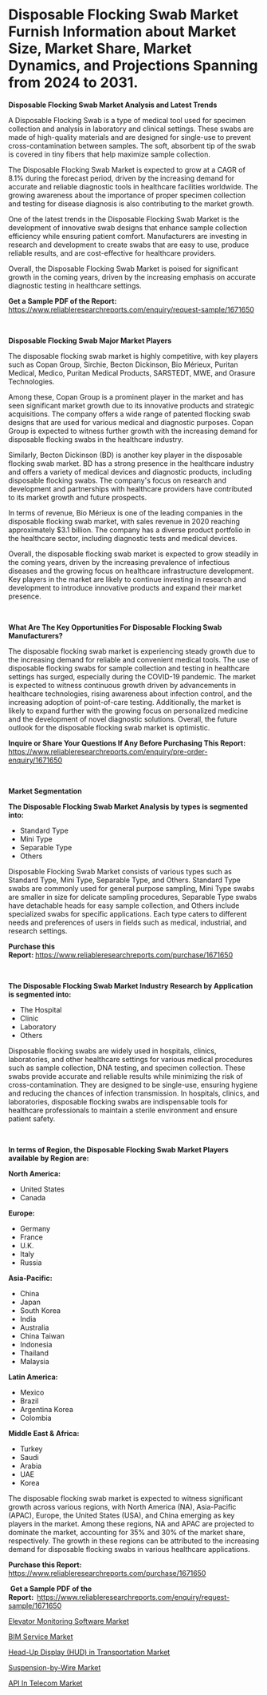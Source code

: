 <p><h1>Disposable Flocking Swab Market Furnish Information about Market Size, Market Share, Market Dynamics, and Projections Spanning from 2024 to 2031.</h1></p><p><strong>Disposable Flocking Swab Market Analysis and Latest Trends</strong></p>
<p><p>A Disposable Flocking Swab is a type of medical tool used for specimen collection and analysis in laboratory and clinical settings. These swabs are made of high-quality materials and are designed for single-use to prevent cross-contamination between samples. The soft, absorbent tip of the swab is covered in tiny fibers that help maximize sample collection.</p><p>The Disposable Flocking Swab Market is expected to grow at a CAGR of 8.1% during the forecast period, driven by the increasing demand for accurate and reliable diagnostic tools in healthcare facilities worldwide. The growing awareness about the importance of proper specimen collection and testing for disease diagnosis is also contributing to the market growth.</p><p>One of the latest trends in the Disposable Flocking Swab Market is the development of innovative swab designs that enhance sample collection efficiency while ensuring patient comfort. Manufacturers are investing in research and development to create swabs that are easy to use, produce reliable results, and are cost-effective for healthcare providers.</p><p>Overall, the Disposable Flocking Swab Market is poised for significant growth in the coming years, driven by the increasing emphasis on accurate diagnostic testing in healthcare settings.</p></p>
<p><strong>Get a Sample PDF of the Report:&nbsp;</strong> <a href="https://www.reliableresearchreports.com/enquiry/request-sample/1671650">https://www.reliableresearchreports.com/enquiry/request-sample/1671650</a></p>
<p>&nbsp;</p>
<p><strong>Disposable Flocking Swab Major Market Players</strong></p>
<p><p>The disposable flocking swab market is highly competitive, with key players such as Copan Group, Sirchie, Becton Dickinson, Bio Mérieux, Puritan Medical, Medico, Puritan Medical Products, SARSTEDT, MWE, and Orasure Technologies. </p><p>Among these, Copan Group is a prominent player in the market and has seen significant market growth due to its innovative products and strategic acquisitions. The company offers a wide range of patented flocking swab designs that are used for various medical and diagnostic purposes. Copan Group is expected to witness further growth with the increasing demand for disposable flocking swabs in the healthcare industry.</p><p>Similarly, Becton Dickinson (BD) is another key player in the disposable flocking swab market. BD has a strong presence in the healthcare industry and offers a variety of medical devices and diagnostic products, including disposable flocking swabs. The company's focus on research and development and partnerships with healthcare providers have contributed to its market growth and future prospects.</p><p>In terms of revenue, Bio Mérieux is one of the leading companies in the disposable flocking swab market, with sales revenue in 2020 reaching approximately $3.1 billion. The company has a diverse product portfolio in the healthcare sector, including diagnostic tests and medical devices.</p><p>Overall, the disposable flocking swab market is expected to grow steadily in the coming years, driven by the increasing prevalence of infectious diseases and the growing focus on healthcare infrastructure development. Key players in the market are likely to continue investing in research and development to introduce innovative products and expand their market presence.</p></p>
<p>&nbsp;</p>
<p><strong>What Are The Key Opportunities For Disposable Flocking Swab Manufacturers?</strong></p>
<p><p>The disposable flocking swab market is experiencing steady growth due to the increasing demand for reliable and convenient medical tools. The use of disposable flocking swabs for sample collection and testing in healthcare settings has surged, especially during the COVID-19 pandemic. The market is expected to witness continuous growth driven by advancements in healthcare technologies, rising awareness about infection control, and the increasing adoption of point-of-care testing. Additionally, the market is likely to expand further with the growing focus on personalized medicine and the development of novel diagnostic solutions. Overall, the future outlook for the disposable flocking swab market is optimistic.</p></p>
<p><strong>Inquire or Share Your Questions If Any Before Purchasing This Report:</strong> <a href="https://www.reliableresearchreports.com/enquiry/pre-order-enquiry/1671650">https://www.reliableresearchreports.com/enquiry/pre-order-enquiry/1671650</a></p>
<p>&nbsp;</p>
<p><strong>Market Segmentation</strong></p>
<p><strong>The Disposable Flocking Swab Market Analysis by types is segmented into:</strong></p>
<p><ul><li>Standard Type</li><li>Mini Type</li><li>Separable Type</li><li>Others</li></ul></p>
<p><p>Disposable Flocking Swab Market consists of various types such as Standard Type, Mini Type, Separable Type, and Others. Standard Type swabs are commonly used for general purpose sampling, Mini Type swabs are smaller in size for delicate sampling procedures, Separable Type swabs have detachable heads for easy sample collection, and Others include specialized swabs for specific applications. Each type caters to different needs and preferences of users in fields such as medical, industrial, and research settings.</p></p>
<p><strong>Purchase this Report:&nbsp;</strong><a href="https://www.reliableresearchreports.com/purchase/1671650">https://www.reliableresearchreports.com/purchase/1671650</a></p>
<p>&nbsp;</p>
<p><strong>The Disposable Flocking Swab Market Industry Research by Application is segmented into:</strong></p>
<p><ul><li>The Hospital</li><li>Clinic</li><li>Laboratory</li><li>Others</li></ul></p>
<p><p>Disposable flocking swabs are widely used in hospitals, clinics, laboratories, and other healthcare settings for various medical procedures such as sample collection, DNA testing, and specimen collection. These swabs provide accurate and reliable results while minimizing the risk of cross-contamination. They are designed to be single-use, ensuring hygiene and reducing the chances of infection transmission. In hospitals, clinics, and laboratories, disposable flocking swabs are indispensable tools for healthcare professionals to maintain a sterile environment and ensure patient safety.</p></p>
<p>&nbsp;</p>
<p><strong>In terms of Region, the Disposable Flocking Swab Market Players available by Region are:</strong></p>
<p>
    <p> <strong> North America: </strong>
        <ul>
            <li>United States</li>
            <li>Canada</li>
        </ul>
        </p> 
    <p> <strong> Europe: </strong>
        <ul>
            <li>Germany</li>
            <li>France</li>
            <li>U.K.</li>
            <li>Italy</li>
            <li>Russia</li>
        </ul>
        </p> 
    <p> <strong> Asia-Pacific: </strong>
        <ul>
            <li>China</li>
            <li>Japan</li>
            <li>South Korea</li>
            <li>India</li>
            <li>Australia</li>
            <li>China Taiwan</li>
            <li>Indonesia</li>
            <li>Thailand</li>
            <li>Malaysia</li>
        </ul>
        </p> 
    <p> <strong> Latin America: </strong>
        <ul>
            <li>Mexico</li>
            <li>Brazil</li>
            <li>Argentina Korea</li>
            <li>Colombia</li>
        </ul>
        </p> 
    <p> <strong> Middle East & Africa: </strong>
        <ul>
            <li>Turkey</li>
            <li>Saudi</li>
            <li>Arabia</li>
            <li>UAE</li>
            <li>Korea</li>
        </ul>
    </p>
    </p>
<p><p>The disposable flocking swab market is expected to witness significant growth across various regions, with North America (NA), Asia-Pacific (APAC), Europe, the United States (USA), and China emerging as key players in the market. Among these regions, NA and APAC are projected to dominate the market, accounting for 35% and 30% of the market share, respectively. The growth in these regions can be attributed to the increasing demand for disposable flocking swabs in various healthcare applications.</p></p>
<p><strong>Purchase this Report: </strong><a href="https://www.reliableresearchreports.com/purchase/1671650">https://www.reliableresearchreports.com/purchase/1671650</a></p>
<p>&nbsp;<strong>Get a Sample PDF of the Report:&nbsp;&nbsp;</strong><a href="https://www.reliableresearchreports.com/enquiry/request-sample/1671650">https://www.reliableresearchreports.com/enquiry/request-sample/1671650</a></p>
<p><strong></strong></p>
<p><p><a href="https://medium.com/@brendamoreno1988/elevator-monitoring-software-market-insight-market-trends-growth-forecasted-from-2024-to-2031-305e5847462c">Elevator Monitoring Software Market</a></p><p><a href="https://medium.com/@brendamoreno1988/bim-service-market-research-report-its-history-and-forecast-2024-to-2031-c8180a2a6128">BIM Service Market</a></p><p><a href="https://github.com/timeliteaut/Market-Research-Report-List-1/blob/main/head-up-display-hud-in-transportation-market.md">Head-Up Display (HUD) in Transportation Market</a></p><p><a href="https://github.com/seekum/Market-Research-Report-List-1/blob/main/suspension-by-wire-market.md">Suspension-by-Wire Market</a></p><p><a href="https://medium.com/@sarahhopkins94/api-in-telecom-market-insights-into-market-cagr-market-trends-and-growth-strategies-c77263f3b854">API In Telecom Market</a></p></p>